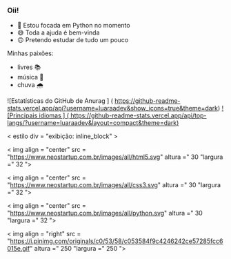 ### Oii! 

- 🐍 Estou focada em Python no momento 
- 😅 Toda a ajuda é bem-vinda  
- 🙃 Pretendo estudar de tudo um pouco

Minhas paixões:
- livres 📚 
- música 🎸
- chuva 🌧️


![Estatísticas do GitHub de Anurag ] ( https://github-readme-stats.vercel.app/api?username=luaraadev&show_icons=true&theme=dark)
[! [Principais idiomas ] ( https://github-readme-stats.vercel.app/api/top-langs/?username=luaraadev&layout=compact&theme=dark)](https://github.com/luaraadev/github-readme-stats)


  
  < estilo div = "exibição: inline_block" >

  < img align = "center" src = "https://www.neostartup.com.br/images/all/html5.svg" altura =" 30 "largura =" 32 ">
  
  < img align = "center" src = "https://www.neostartup.com.br/images/all/css3.svg" altura =" 30 "largura =" 32 ">
  
  < img align = "center" src = "https://www.neostartup.com.br/images/all/python.svg" altura =" 30 "largura =" 32 ">
  
  < img align = "right" src = "https://i.pinimg.com/originals/c0/53/58/c053584f9c4246242ce57285fcc6015e.gif" altura =" 250 "largura =" 250 ">



